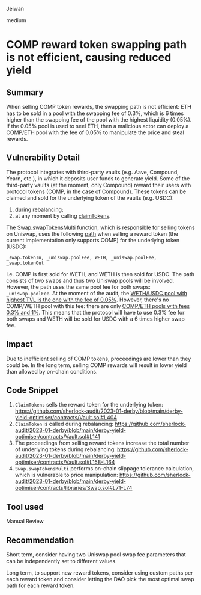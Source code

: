 Jeiwan

medium

# COMP reward token swapping path is not efficient, causing reduced yield

## Summary
When selling COMP token rewards, the swapping path is not efficient: ETH has to be sold in a pool with the swapping fee of 0.3%, which is 6 times higher than the swapping fee of the pool with the highest liquidity (0.05%). If the 0.05% pool is used to seel ETH, then a malicious actor can deploy a COMP/ETH pool with the fee of 0.05% to manipulate the price and steal rewards.
## Vulnerability Detail
The protocol integrates with third-party vaults (e.g. Aave, Compound, Yearn, etc.), in which it deposits user funds to generate yield. Some of the third-party vaults (at the moment, only Compound) reward their users with protocol tokens (COMP, in the case of Compound). These tokens can be claimed and sold for the underlying token of the vaults (e.g. USDC):
1. [during rebalancing](https://github.com/sherlock-audit/2023-01-derby/blob/main/derby-yield-optimiser/contracts/Vault.sol#L141);
1. at any moment by calling [claimTokens](https://github.com/sherlock-audit/2023-01-derby/blob/main/derby-yield-optimiser/contracts/Vault.sol#L404).

The [Swap.swapTokensMulti](https://github.com/sherlock-audit/2023-01-derby/blob/main/derby-yield-optimiser/contracts/libraries/Swap.sol#L64) function, which is responsible for selling tokens on Uniswap, uses the following [path](https://github.com/sherlock-audit/2023-01-derby/blob/main/derby-yield-optimiser/contracts/libraries/Swap.sol#L72) when selling a reward token (the current implementation only supports COMP) for the underlying token (USDC):
```solidity
_swap.tokenIn, _uniswap.poolFee, WETH, _uniswap.poolFee, _swap.tokenOut
```

I.e. COMP is first sold for WETH, and WETH is then sold for USDC. The path consists of two swaps and thus two Uniswap pools will be involved. However, the path uses the same pool fee for both swaps: `_uniswap.poolFee`. At the moment of the audit, the [WETH/USDC pool with highest TVL is the one with the fee of 0.05%](https://info.uniswap.org/#/tokens/0xc02aaa39b223fe8d0a0e5c4f27ead9083c756cc2). However, there's no COMP/WETH pool with this fee: there are only [COMP/ETH pools with fees 0.3% and 1%](https://info.uniswap.org/#/tokens/0xc00e94cb662c3520282e6f5717214004a7f26888). This means that the protocol will have to use 0.3% fee for both swaps and WETH will be sold for USDC with a 6 times higher swap fee.
## Impact
Due to inefficient selling of COMP tokens, proceedings are lower than they could be. In the long term, selling COMP rewards will result in lower yield than allowed by on-chain conditions.
## Code Snippet
1. `ClaimTokens` sells the reward token for the underlying token:
https://github.com/sherlock-audit/2023-01-derby/blob/main/derby-yield-optimiser/contracts/Vault.sol#L404
1. `ClaimToken` is called during rebalancing:
https://github.com/sherlock-audit/2023-01-derby/blob/main/derby-yield-optimiser/contracts/Vault.sol#L141
1. The proceedings from selling reward tokens increase the total number of underlying tokens during rebalancing:
https://github.com/sherlock-audit/2023-01-derby/blob/main/derby-yield-optimiser/contracts/Vault.sol#L158-L164
1. `Swap.swapTokensMulti` performs on-chain slippage tolerance calculation, which is vulnerable to price manipulation:
https://github.com/sherlock-audit/2023-01-derby/blob/main/derby-yield-optimiser/contracts/libraries/Swap.sol#L71-L74
## Tool used
Manual Review
## Recommendation
Short term, consider having two Uniswap pool swap fee parameters that can be independently set to different values.

Long term, to support new reward tokens, consider using custom paths per each reward token and consider letting the DAO pick the most optimal swap path for each reward token.
